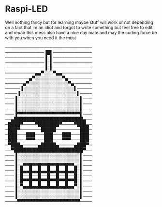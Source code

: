 # Raspi-LED
Well nothing fancy but for learning maybe 
stuff will work or not depending on a fact that im an idiot and forgot to write something 
but feel free to edit and repair this mess 
also have a nice day mate and may the coding force be with you when you need it the most 

─────────────────────────────
─────────────▐█▌─────────────
─────────────▐░▌─────────────
─────────────▐░▌─────────────
─────────────▐░▌─────────────
──────────▄▄▀░░░▀▄▄──────────
────────▄▀░░░░░░░░░▀▄────────
──────▄▀░░░░░░░░░░░░░▀▄──────
─────▐░░░░░░░░░░░░░░░░░▌─────
────▐░░░░░░░░░░░░░░░░░░░▌────
───▐░░░░░░░░░░░░░░░░░░░░░▌───
───▐░░░░░░░░░░░░░░░░░░░░░▌───
───▐░░░░░░░░░░░░░░░░░░░░░▌───
───▐▀▀▀▀▀▀▀▀▀▀▀▀▀▀▀▀▀▀▀▀▀▌───
──▄███████████████████████▄──
─████▀────▀███████▀────▀███▄─
─███▀───────█████────────███─
─███───███───███───███───███─
─███───▀▀▀───███───▀▀▀───███─
─▀███▄─────▄█████▄─────▄███▀─
──▀███████████████████████▀──
───▐░░░░░░░░░░░░░░░░░░░░░▌───
───▐░░░░░░░░░░░░░░░░░░░░░▌───
───▐░▄▀▀█▀▀█▀▀█▀▀█▀▀█▀▀▄░▌───
───▐░█▄▄█▄▄█▄▄█▄▄█▄▄█▄▄█░▌───
───▐░█──█──█──█──█──█──█░▌───
───▐░█▀▀█▀▀█▀▀█▀▀█▀▀█▀▀█░▌───
───▐░▀▄▄█▄▄█▄▄█▄▄█▄▄█▄▄▀░▌───
───▐░░░░░░░░░░░░░░░░░░░░░▌───
───▐░░░░░░░░░░░░░░░░░░░░░▌───
────▀▀▀▀▀▀▀▀▀▀▀▀▀▀▀▀▀▀▀▀▀────
